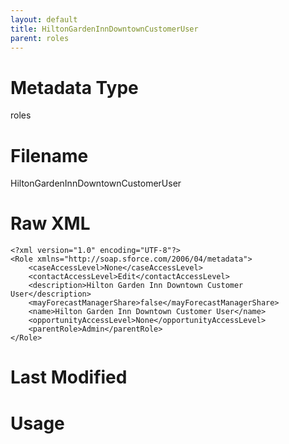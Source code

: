```yaml
---
layout: default
title: HiltonGardenInnDowntownCustomerUser
parent: roles
---
```

# Metadata Type
roles


# Filename 
HiltonGardenInnDowntownCustomerUser


# Raw XML
```
<?xml version="1.0" encoding="UTF-8"?>
<Role xmlns="http://soap.sforce.com/2006/04/metadata">
    <caseAccessLevel>None</caseAccessLevel>
    <contactAccessLevel>Edit</contactAccessLevel>
    <description>Hilton Garden Inn Downtown Customer User</description>
    <mayForecastManagerShare>false</mayForecastManagerShare>
    <name>Hilton Garden Inn Downtown Customer User</name>
    <opportunityAccessLevel>None</opportunityAccessLevel>
    <parentRole>Admin</parentRole>
</Role>
```


# Last Modified


# Usage
